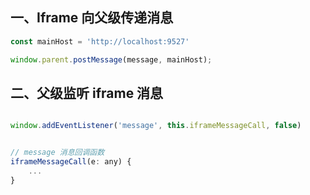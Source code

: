 


## 一、Iframe 向父级传递消息

``` js
const mainHost = 'http://localhost:9527'

window.parent.postMessage(message, mainHost);

```


## 二、父级监听 iframe 消息
``` js

window.addEventListener('message', this.iframeMessageCall, false)


// message 消息回调函数
iframeMessageCall(e: any) {
	...
}

```